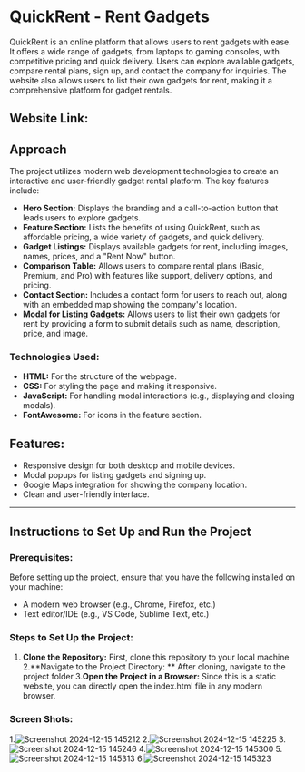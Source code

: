 # QuickRent - Rent Gadgets 

QuickRent is an online platform that allows users to rent gadgets with ease. It offers a wide range of gadgets, from laptops to gaming consoles, with competitive pricing and quick delivery. Users can explore available gadgets, compare rental plans, sign up, and contact the company for inquiries. The website also allows users to list their own gadgets for rent, making it a comprehensive platform for gadget rentals.

## Website Link:

## Approach

The project utilizes modern web development technologies to create an interactive and user-friendly gadget rental platform. The key features include:

- **Hero Section:** Displays the branding and a call-to-action button that leads users to explore gadgets.
- **Feature Section:** Lists the benefits of using QuickRent, such as affordable pricing, a wide variety of gadgets, and quick delivery.
- **Gadget Listings:** Displays available gadgets for rent, including images, names, prices, and a "Rent Now" button.
- **Comparison Table:** Allows users to compare rental plans (Basic, Premium, and Pro) with features like support, delivery options, and pricing.
- **Contact Section:** Includes a contact form for users to reach out, along with an embedded map showing the company's location.
- **Modal for Listing Gadgets:** Allows users to list their own gadgets for rent by providing a form to submit details such as name, description, price, and image.

### Technologies Used:
- **HTML:** For the structure of the webpage.
- **CSS:** For styling the page and making it responsive.
- **JavaScript:** For handling modal interactions (e.g., displaying and closing modals).
- **FontAwesome:** For icons in the feature section.

## Features:
- Responsive design for both desktop and mobile devices.
- Modal popups for listing gadgets and signing up.
- Google Maps integration for showing the company location.
- Clean and user-friendly interface.

---

## Instructions to Set Up and Run the Project

### Prerequisites:
Before setting up the project, ensure that you have the following installed on your machine:
- A modern web browser (e.g., Chrome, Firefox, etc.)
- Text editor/IDE (e.g., VS Code, Sublime Text, etc.)

### Steps to Set Up the Project:

1. **Clone the Repository:**
   First, clone this repository to your local machine
2.**Navigate to the Project Directory: **
   After cloning, navigate to the project folder
3.**Open the Project in a Browser:**
   Since this is a static website, you can directly open the index.html file in any modern browser.

### Screen Shots:

1.![Screenshot 2024-12-15 145212](https://github.com/user-attachments/assets/f86dc517-3ad0-4386-9094-70ff7f2393d1)
2.![Screenshot 2024-12-15 145225](https://github.com/user-attachments/assets/a75fb153-3a3f-4341-a264-ea1f4758f399)
3.![Screenshot 2024-12-15 145246](https://github.com/user-attachments/assets/eeead960-7fda-4e94-9177-e15e577ffbfa)
4.![Screenshot 2024-12-15 145300](https://github.com/user-attachments/assets/ed9e9ca8-4e25-4374-bb04-53df6be67869)
5.![Screenshot 2024-12-15 145313](https://github.com/user-attachments/assets/85c9d4a7-3c6f-44a1-8eae-814399b181f4)
6.![Screenshot 2024-12-15 145323](https://github.com/user-attachments/assets/832d8873-94fa-463c-8d95-94242bdaecb6)





